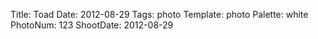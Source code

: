 Title: Toad
Date: 2012-08-29
Tags: photo
Template: photo
Palette: white
PhotoNum: 123
ShootDate: 2012-08-29
